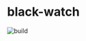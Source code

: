 # black-watch

![build](https://github.com/smackem/black-watch/actions/workflows/build.yml/badge.svg)
